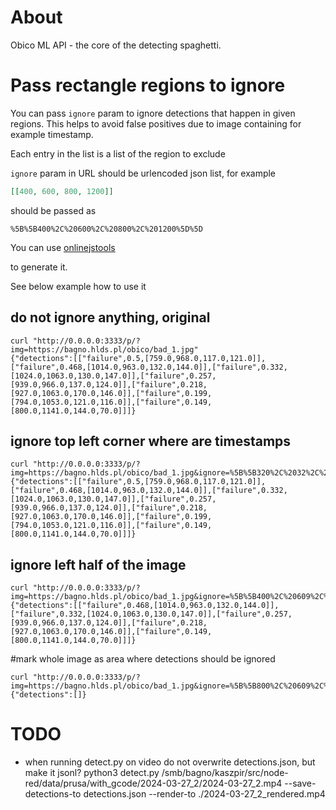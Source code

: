 
# About

Obico ML API - the core of the detecting spaghetti.

# Pass rectangle regions to ignore

You can pass `ignore` param to ignore detections that happen in given regions.
This helps to avoid false positives due to image containing for example timestamp.

Each entry in the list is a list of the region to exclude

`ignore` param in  URL should be urlencoded json list, for example

```json
[[400, 600, 800, 1200]]
```

should be passed as

```text
%5B%5B400%2C%20600%2C%20800%2C%201200%5D%5D
```

You can use [onlinejstools](https://onlinejsontools.com/url-encode-json)

to generate it.

See below example how to use it

## do not ignore anything, original

```shell
curl "http://0.0.0.0:3333/p/?img=https://bagno.hlds.pl/obico/bad_1.jpg"
{"detections":[["failure",0.5,[759.0,968.0,117.0,121.0]],["failure",0.468,[1014.0,963.0,132.0,144.0]],["failure",0.332,[1024.0,1063.0,130.0,147.0]],["failure",0.257,[939.0,966.0,137.0,124.0]],["failure",0.218,[927.0,1063.0,170.0,146.0]],["failure",0.199,[794.0,1053.0,121.0,116.0]],["failure",0.149,[800.0,1141.0,144.0,70.0]]]}
```

## ignore top left corner where are timestamps

```shell
curl "http://0.0.0.0:3333/p/?img=https://bagno.hlds.pl/obico/bad_1.jpg&ignore=%5B%5B320%2C%2032%2C%20640%2C%2064%5D%5D"
{"detections":[["failure",0.5,[759.0,968.0,117.0,121.0]],["failure",0.468,[1014.0,963.0,132.0,144.0]],["failure",0.332,[1024.0,1063.0,130.0,147.0]],["failure",0.257,[939.0,966.0,137.0,124.0]],["failure",0.218,[927.0,1063.0,170.0,146.0]],["failure",0.199,[794.0,1053.0,121.0,116.0]],["failure",0.149,[800.0,1141.0,144.0,70.0]]]}
```

## ignore left half of the image

```shell
curl "http://0.0.0.0:3333/p/?img=https://bagno.hlds.pl/obico/bad_1.jpg&ignore=%5B%5B400%2C%20609%2C%20800%2C%201200%5D%5D"
{"detections":[["failure",0.468,[1014.0,963.0,132.0,144.0]],["failure",0.332,[1024.0,1063.0,130.0,147.0]],["failure",0.257,[939.0,966.0,137.0,124.0]],["failure",0.218,[927.0,1063.0,170.0,146.0]],["failure",0.149,[800.0,1141.0,144.0,70.0]]]}
```

#mark whole image as area where detections should be ignored
```shell
curl "http://0.0.0.0:3333/p/?img=https://bagno.hlds.pl/obico/bad_1.jpg&ignore=%5B%5B800%2C%20609%2C%201600%2C%201200%5D%5D"
{"detections":[]}
```

# TODO

- when running detect.py on video do not overwrite detections.json, but make it jsonl?
    python3 detect.py /smb/bagno/kaszpir/src/node-red/data/prusa/with_gcode/2024-03-27_2/2024-03-27_2.mp4 --save-detections-to detections.json --render-to ./2024-03-27_2_rendered.mp4
